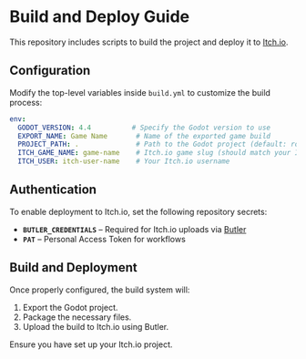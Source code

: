 # Build and Deploy Guide

This repository includes scripts to build the project and deploy it to [Itch.io](https://itch.io).

## Configuration

Modify the top-level variables inside `build.yml` to customize the build process:

```yaml
env:
  GODOT_VERSION: 4.4          # Specify the Godot version to use
  EXPORT_NAME: Game Name       # Name of the exported game build
  PROJECT_PATH: .              # Path to the Godot project (default: root directory)
  ITCH_GAME_NAME: game-name    # Itch.io game slug (should match your Itch.io project)
  ITCH_USER: itch-user-name    # Your Itch.io username
```

## Authentication

To enable deployment to Itch.io, set the following repository secrets:

- **`BUTLER_CREDENTIALS`** – Required for Itch.io uploads via [Butler](https://itch.io/docs/butler/)
- **`PAT`** – Personal Access Token for workflows

## Build and Deployment

Once properly configured, the build system will:

1. Export the Godot project.
2. Package the necessary files.
3. Upload the build to Itch.io using Butler.

Ensure you have set up your Itch.io project.
